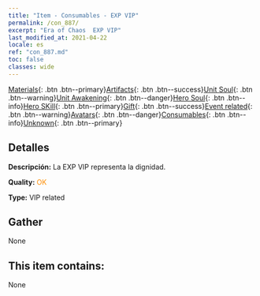 ```yaml
---
title: "Item - Consumables - EXP VIP"
permalink: /con_887/
excerpt: "Era of Chaos  EXP VIP"
last_modified_at: 2021-04-22
locale: es
ref: "con_887.md"
toc: false
classes: wide
---
```

 [Materials](/ItemsES/){: .btn .btn--primary}[Artifacts](/ItemsES/Artifacts/){: .btn .btn--success}[Unit Soul](/ItemsES/UnitSoul/){: .btn .btn--warning}[Unit Awakening](/ItemsES/UnitAwakening/){: .btn .btn--danger}[Hero Soul](/ItemsES/HeroSoul/){: .btn .btn--info}[Hero SKill](/ItemsES/HeroSkill/){: .btn .btn--primary}[Gift](/ItemsES/Gift/){: .btn .btn--success}[Event related](/ItemsES/Events/){: .btn .btn--warning}[Avatars](/ItemsES/Avatars/){: .btn .btn--danger}[Consumables](/ItemsES/Consumables/){: .btn .btn--info}[Unknown](/ItemsES/Unknown/){: .btn .btn--primary}

## Detalles
 **Descripción:** La EXP VIP representa la dignidad.

 **Quality:** <span style="color: #FF8C00">OK</span>

 **Type:** VIP related

## Gather

  None

## This item contains:

  None

